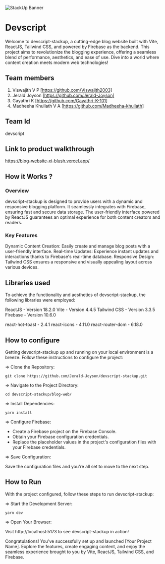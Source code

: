 ![StackUp Banner]([https://tinkerhub.frappe.cloud/files/stackup%20banner.jpeg])

# Devscript

Welcome to devscript-stackup, a cutting-edge blog website built with Vite, ReactJS, Tailwind CSS, and powered by Firebase as the backend. This project aims to revolutionize the blogging experience, offering a seamless blend of performance, aesthetics, and ease of use. Dive into a world where content creation meets modern web technologies!

## Team members

1. Viswajith V P [https://github.com/Viswajith2003]
2. Jerald Joyson [https://github.com/Jerald-Joyson]
3. Gayathri K [https://github.com/Gayathri-K-101]
4. Madheeha Khullath V A [https://github.com/Madheeha-khullath]

## Team Id

devscript

## Link to product walkthrough

https://blog-website-xi-blush.vercel.app/

## How it Works ?

### Overview

devscript-stackup is designed to provide users with a dynamic and responsive blogging platform. It seamlessly integrates with Firebase, ensuring fast and secure data storage. The user-friendly interface powered by ReactJS guarantees an optimal experience for both content creators and readers.

### Key Features

Dynamic Content Creation: Easily create and manage blog posts with a user-friendly interface.
Real-time Updates: Experience instant updates and interactions thanks to Firebase's real-time database.
Responsive Design: Tailwind CSS ensures a responsive and visually appealing layout across various devices.

## Libraries used

To achieve the functionality and aesthetics of devscript-stackup, the following libraries were employed:

ReactJS - Version 18.2.0
Vite - Version 4.4.5
Tailwind CSS - Version 3.3.5
Firebase - Version 10.6.0

react-hot-toast - 2.4.1
react-icons - 4.11.0
react-router-dom - 6.18.0

## How to configure

Getting devscript-stackup up and running on your local environment is a breeze. Follow these instructions to configure the project:

=> Clone the Repository:

    git clone https://github.com/Jerald-Joyson/devscript-stackup.git

=> Navigate to the Project Directory:

    cd devscript-stackup/blog-web/

=> Install Dependencies:

    yarn install

=> Configure Firebase:

- Create a Firebase project on the Firebase Console.
- Obtain your Firebase configuration credentials.
- Replace the placeholder values in the project's configuration files with your Firebase credentials.

=> Save Configuration:

Save the configuration files and you're all set to move to the next step.

## How to Run

With the project configured, follow these steps to run devscript-stackup:

=> Start the Development Server:

    yarn dev

=> Open Your Browser:

Visit http://localhost:5173 to see devscript-stackup in action!

Congratulations! You've successfully set up and launched [Your Project Name]. Explore the features, create engaging content, and enjoy the seamless experience brought to you by Vite, ReactJS, Tailwind CSS, and Firebase.
